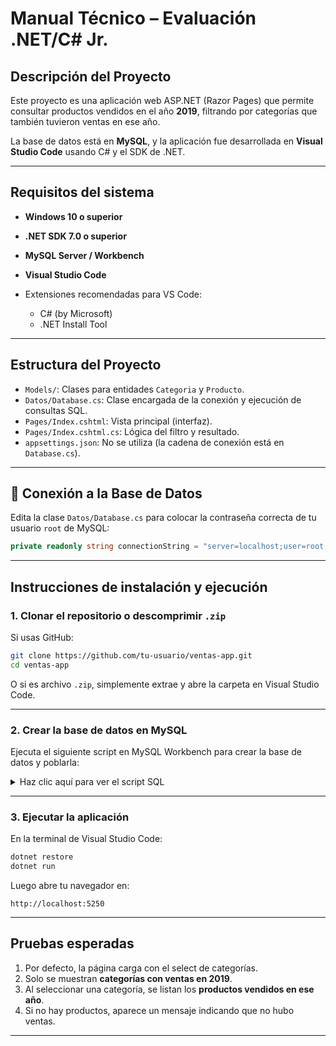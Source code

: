 # Manual Técnico – Evaluación .NET/C# Jr.

## Descripción del Proyecto

Este proyecto es una aplicación web ASP.NET (Razor Pages) que permite consultar productos vendidos en el año **2019**, filtrando por categorías que también tuvieron ventas en ese año.

La base de datos está en **MySQL**, y la aplicación fue desarrollada en **Visual Studio Code** usando C# y el SDK de .NET.

---

## Requisitos del sistema

* **Windows 10 o superior**
* **.NET SDK 7.0 o superior**
* **MySQL Server / Workbench**
* **Visual Studio Code**
* Extensiones recomendadas para VS Code:

  * C# (by Microsoft)
  * .NET Install Tool

---

## Estructura del Proyecto

* `Models/`: Clases para entidades `Categoria` y `Producto`.
* `Datos/Database.cs`: Clase encargada de la conexión y ejecución de consultas SQL.
* `Pages/Index.cshtml`: Vista principal (interfaz).
* `Pages/Index.cshtml.cs`: Lógica del filtro y resultado.
* `appsettings.json`: No se utiliza (la cadena de conexión está en `Database.cs`).

---

## 🔗 Conexión a la Base de Datos

Edita la clase `Datos/Database.cs` para colocar la contraseña correcta de tu usuario `root` de MySQL:

```csharp
private readonly string connectionString = "server=localhost;user=root;password=AQUI_TU_CONTRASEÑA;database=VentasDB";
```

---

## Instrucciones de instalación y ejecución

### 1. Clonar el repositorio o descomprimir `.zip`

Si usas GitHub:

```bash
git clone https://github.com/tu-usuario/ventas-app.git
cd ventas-app
```

O si es archivo `.zip`, simplemente extrae y abre la carpeta en Visual Studio Code.

---

### 2. Crear la base de datos en MySQL

Ejecuta el siguiente script en MySQL Workbench para crear la base de datos y poblarla:

<details>
<summary>Haz clic aquí para ver el script SQL</summary>

```sql
CREATE DATABASE IF NOT EXISTS VentasDB;
USE VentasDB;

CREATE TABLE Categoria (
    CodigoCategoria INT PRIMARY KEY,
    Nombre VARCHAR(100) NOT NULL
);

CREATE TABLE Producto (
    CodigoProducto INT PRIMARY KEY,
    Nombre VARCHAR(100) NOT NULL,
    CodigoCategoria INT NOT NULL,
    FOREIGN KEY (CodigoCategoria) REFERENCES Categoria(CodigoCategoria)
);

CREATE TABLE Venta (
    CodigoVenta INT PRIMARY KEY,
    Fecha DATE NOT NULL,
    CodigoProducto INT NOT NULL,
    FOREIGN KEY (CodigoProducto) REFERENCES Producto(CodigoProducto)
);

-- Datos de prueba
INSERT INTO Categoria VALUES (1, 'Limpieza'), (2, 'Electrónica'), (3, 'Alimentos'), (4, 'Bebidas'), (5, 'Papelería'), (6, 'Ropa');
INSERT INTO Producto VALUES
(1, 'Detergente', 1), (2, 'Televisor', 2), (3, 'Arroz', 3),
(4, 'Jugo Natural', 4), (5, 'Refresco Cola', 4),
(6, 'Cuaderno', 5), (7, 'Bolígrafo', 5),
(8, 'Camisa', 6), (9, 'Pantalón', 6);

INSERT INTO Venta VALUES
(1, '2019-06-01', 1), (2, '2020-07-10', 2), (3, '2023-03-20', 3),
(4, '2019-01-15', 4), (5, '2019-07-10', 5),
(6, '2019-03-21', 6), (7, '2019-11-11', 7),
(8, '2019-06-06', 8), (9, '2020-02-14', 9);
```

</details>

---

### 3. Ejecutar la aplicación

En la terminal de Visual Studio Code:

```bash
dotnet restore
dotnet run
```

Luego abre tu navegador en:

```
http://localhost:5250
```

---

## Pruebas esperadas

1. Por defecto, la página carga con el select de categorías.
2. Solo se muestran **categorías con ventas en 2019**.
3. Al seleccionar una categoría, se listan los **productos vendidos en ese año**.
4. Si no hay productos, aparece un mensaje indicando que no hubo ventas.

---
